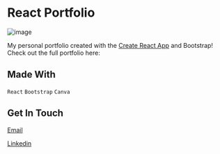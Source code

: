 # React Portfolio

![image](https://user-images.githubusercontent.com/79677995/137667751-7e96b3d2-aa45-4cae-9ba9-2f17a189e88c.png)

My personal portfolio created with the [Create React App](https://github.com/facebook/create-react-app) and Bootstrap! Check out the full portfolio here: 

## Made With
`React` 
`Bootstrap` 
`Canva`

## Get In Touch 
[Email](mailto:millerbri.08@gmail.com)

[Linkedin](https://www.linkedin.com/in/brianna-miller-a05800154/)


  

